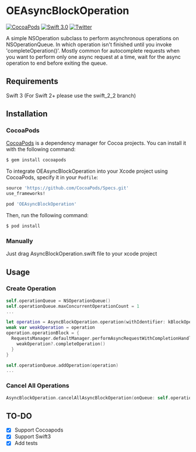 # OEAsyncBlockOperation
[![CocoaPods](https://img.shields.io/cocoapods/v/OEAsyncBlockOperation.svg?maxAge=2592000)]()
[![Swift 3.0](https://img.shields.io/badge/Swift-3.0-orange.svg?style=flat)](https://developer.apple.com/swift/)
[![Twitter](https://img.shields.io/badge/Twitter-@orelm-blue.svg?style=flat)](http://twitter.com/OrElm)

A simple NSOperation subclass to perform asynchronous operations on NSOperationQueue. In which operation isn't finished until you invoke 'completeOperation()'.
Mostly common for autocomplete requests when you want to perform only one async request at a time, wait for the async operation to end before exiting the queue.
## Requirements
Swift 3 (For Swift 2+ please use the swift_2_2 branch)

## Installation
### CocoaPods

[CocoaPods](http://cocoapods.org) is a dependency manager for Cocoa projects. You can install it with the following command:

```bash
$ gem install cocoapods
```

To integrate OEAsyncBlockOperation into your Xcode project using CocoaPods, specify it in your `Podfile`:

```ruby
source 'https://github.com/CocoaPods/Specs.git'
use_frameworks!

pod 'OEAsyncBlockOperation'
```

Then, run the following command:

```bash
$ pod install
```

### Manually
Just drag AsyncBlockOperation.swift file to your xcode project

## Usage
### Create Operation
```swift
self.operationQueue = NSOperationQueue()
self.operationQueue.maxConcurrentOperationCount = 1
...

let operation = AsyncBlockOperation.operation(withIdentifier: kBlockOperationIdentifer, queue: self.operationQueue)
weak var weakOperation = operation
operation.operationBlock = {
  RequestsManager.defaultManager.performAsyncRequestWithCompletionHandler {
    weakOperation?.completeOperation()
  }
}

self.operationQueue.addOperation(operation)
...
```
### Cancel All Operations
```swift
AsyncBlockOperation.cancelAllAsyncBlockOperation(onQueue: self.operationQueue, withIdentifier: kBlockOperationIdentifer)
```

## TO-DO
- [x] Support Cocoapods
- [x] Support Swift3
- [x] Add tests
